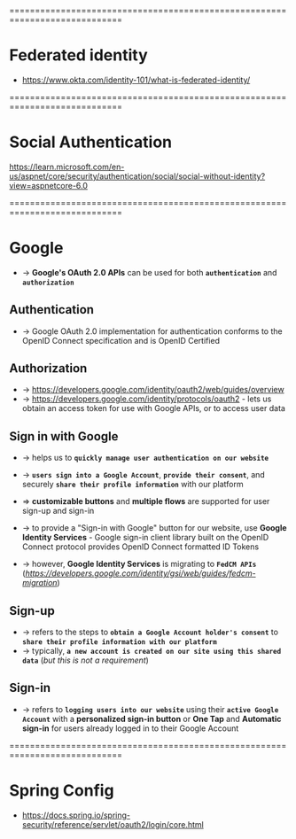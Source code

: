 ============================================================================
# Federated identity 
* https://www.okta.com/identity-101/what-is-federated-identity/

============================================================================
# Social Authentication
https://learn.microsoft.com/en-us/aspnet/core/security/authentication/social/social-without-identity?view=aspnetcore-6.0

============================================================================
# Google
* -> **Google's OAuth 2.0 APIs** can be used for both **`authentication`** and **`authorization`**

## Authentication
* -> Google OAuth 2.0 implementation for authentication conforms to the OpenID Connect specification and is OpenID Certified

## Authorization
* -> https://developers.google.com/identity/oauth2/web/guides/overview
* -> https://developers.google.com/identity/protocols/oauth2 - lets us obtain an access token for use with Google APIs, or to access user data

## Sign in with Google
* -> helps us to **`quickly manage user authentication on our website`**
* -> **`users sign into a Google Account`**, **`provide their consent`**, and securely **`share their profile information`** with our platform
* => **customizable buttons** and **multiple flows** are supported for user sign-up and sign-in

* -> to provide a "Sign-in with Google" button for our website, use **Google Identity Services** - Google sign-in client library built on the OpenID Connect protocol provides OpenID Connect formatted ID Tokens
* -> however, **Google Identity Services** is migrating to **`FedCM APIs`** (_https://developers.google.com/identity/gsi/web/guides/fedcm-migration_)

## Sign-up
* -> refers to the steps to **`obtain a Google Account holder's consent`** to **`share their profile information with our platform`**
* -> typically, **`a new account is created on our site using this shared data`** (_but this is not a requirement_)

## Sign-in
* -> refers to **`logging users into our website`** using their **`active Google Account`** with a **personalized sign-in button** or **One Tap** and **Automatic sign-in** for users already logged in to their Google Account

============================================================================
# Spring Config
* https://docs.spring.io/spring-security/reference/servlet/oauth2/login/core.html
